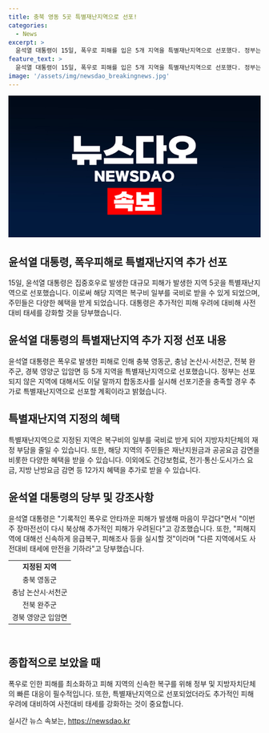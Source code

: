```yaml
---
title: 충북 영동 5곳 특별재난지역으로 선포!
categories:
  - News
excerpt: >
  윤석열 대통령이 15일, 폭우로 피해를 입은 5개 지역을 특별재난지역으로 선포했다. 정부는 추가 선포를 위해 이달 말까지 조사를 실시할 예정이며, 해당 지역은 국비로 일부 복구비를 받게 되어 재정 부담이 완화된다. 지역 주민들은 다양한 혜택을 받게 되며, 대통령은 추가 피해 우려에 대비를 당부했다.
feature_text: >
  윤석열 대통령이 15일, 폭우로 피해를 입은 5개 지역을 특별재난지역으로 선포했다. 정부는 추가 선포를 위해 이달 말까지 조사를 실시할 예정이며, 해당 지역은 국비로 일부 복구비를 받게 되어 재정 부담이 완화된다. 지역 주민들은 다양한 혜택을 받게 되며, 대통령은 추가 피해 우려에 대비를 당부했다.
image: '/assets/img/newsdao_breakingnews.jpg'
---
```


<p><img src="/assets/img/newsdao_breakingnews.jpg" alt="pcversion 속보" /></p>

<h2 data-ke-size="size26">윤석열 대통령, 폭우피해로 특별재난지역 추가 선포</h2>

<p data-ke-size="size16">15일, 윤석열 대통령은 집중호우로 발생한 대규모 피해가 발생한 지역 5곳을 특별재난지역으로 선포했습니다. 이로써 해당 지역은 복구비 일부를 국비로 받을 수 있게 되었으며, 주민들은 다양한 혜택을 받게 되었습니다. 대통령은 추가적인 피해 우려에 대비해 사전대비 태세를 강화할 것을 당부했습니다.</p>

<h2 data-ke-size="size24">윤석열 대통령의 특별재난지역 추가 지정 선포 내용</h2>

<p data-ke-size="size16">윤석열 대통령은 폭우로 발생한 피해로 인해 충북 영동군, 충남 논산시·서천군, 전북 완주군, 경북 영양군 입암면 등 5개 지역을 특별재난지역으로 선포했습니다. 정부는 선포되지 않은 지역에 대해서도 이달 말까지 합동조사를 실시해 선포기준을 충족할 경우 추가로 특별재난지역으로 선포할 계획이라고 밝혔습니다.</p>

<h2 data-ke-size="size24">특별재난지역 지정의 혜택</h2>

<p data-ke-size="size16">특별재난지역으로 지정된 지역은 복구비의 일부를 국비로 받게 되어 지방자치단체의 재정 부담을 줄일 수 있습니다. 또한, 해당 지역의 주민들은 재난지원금과 공공요금 감면을 비롯한 다양한 혜택을 받을 수 있습니다. 이외에도 건강보험료, 전기·통신·도시가스 요금, 지방 난방요금 감면 등 12가지 혜택을 추가로 받을 수 있습니다.</p>

<h2 data-ke-size="size24">윤석열 대통령의 당부 및 강조사항</h2>

<p data-ke-size="size16">윤석열 대통령은 "기록적인 폭우로 안타까운 피해가 발생해 마음이 무겁다"면서 "이번 주 장마전선이 다시 북상해 추가적인 피해가 우려된다"고 강조했습니다. 또한, "피해지역에 대해선 신속하게 응급복구, 피해조사 등을 실시할 것"이라며 "다른 지역에서도 사전대비 태세에 만전을 기하라"고 당부했습니다.</p>

<table>
  <tbody>
    <tr>
      <td style="text-align: center; height: 17px;"><b>지정된 지역</b></td>
    </tr>
    <tr>
      <td style="text-align: center; height: 17px;">충북 영동군</td>
    </tr>
    <tr>
      <td style="text-align: center; height: 17px;">충남 논산시·서천군</td>
    </tr>
    <tr>
      <td style="text-align: center; height: 17px;">전북 완주군</td>
    </tr>
    <tr>
      <td style="text-align: center; height: 17px;">경북 영양군 입암면</td>
    </tr>
  </tbody>
</table>

<p data-ke-size="size16">&nbsp;</p>

<h2 data-ke-size="size24">종합적으로 보았을 때</h2>

<p data-ke-size="size16">폭우로 인한 피해를 최소화하고 피해 지역의 신속한 복구를 위해 정부 및 지방자치단체의 빠른 대응이 필수적입니다. 또한, 특별재난지역으로 선포되었더라도 추가적인 피해 우려에 대비하여 사전대비 태세를 강화하는 것이 중요합니다.</p>
실시간 뉴스 속보는, <a href="https://newsdao.kr" rel="dofollow">https://newsdao.kr</a>


